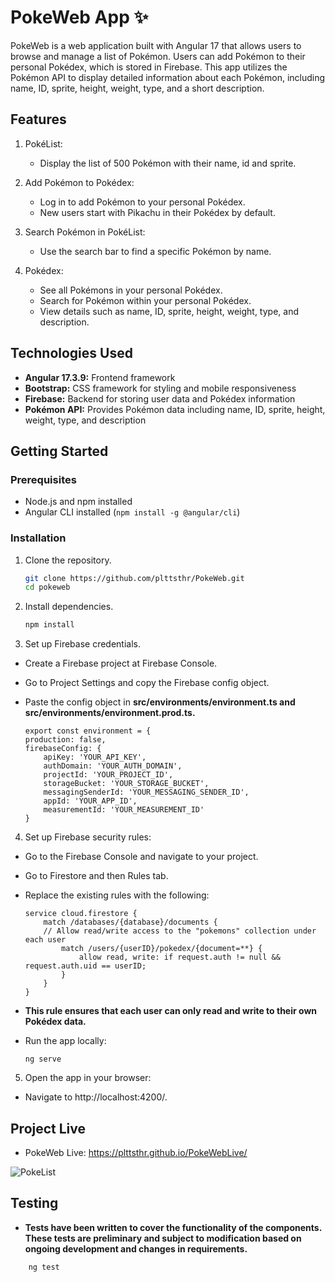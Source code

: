 # PokeWeb App ✨

PokeWeb is a web application built with Angular 17 that allows users to browse and manage a list of Pokémon. Users can add Pokémon to their personal Pokédex, which is stored in Firebase. This app utilizes the Pokémon API to display detailed information about each Pokémon, including name, ID, sprite, height, weight, type, and a short description.

## Features


1. PokéList:

    - Display the list of 500 Pokémon with their name, id and sprite.


2. Add Pokémon to Pokédex:

    - Log in to add Pokémon to your personal Pokédex.
    - New users start with Pikachu in their Pokédex by default.

3. Search Pokémon in PokéList:

    - Use the search bar to find a specific Pokémon by name.

4. Pokédex:

    - See all Pokémons in your personal Pokédex.
    - Search for Pokémon within your personal Pokédex.
    - View details such as name, ID, sprite, height, weight, type, and description. 

## Technologies Used

- **Angular 17.3.9:** Frontend framework
- **Bootstrap:** CSS framework for styling and mobile responsiveness
- **Firebase:** Backend for storing user data and Pokédex information
- **Pokémon API:** Provides Pokémon data including name, ID, sprite, height, weight, type, and description

## Getting Started

### Prerequisites

- Node.js and npm installed
- Angular CLI installed (`npm install -g @angular/cli`)

### Installation

1. Clone the repository.
   ```bash
   git clone https://github.com/plttsthr/PokeWeb.git
   cd pokeweb
   

2. Install dependencies.
   ```bash
   npm install

3. Set up Firebase credentials.

- Create a Firebase project at Firebase Console.
- Go to Project Settings and copy the Firebase config object.
- Paste the config object in **src/environments/environment.ts and src/environments/environment.prod.ts.**

    ```
    export const environment = {
    production: false,
    firebaseConfig: {
        apiKey: 'YOUR_API_KEY',
        authDomain: 'YOUR_AUTH_DOMAIN',
        projectId: 'YOUR_PROJECT_ID',
        storageBucket: 'YOUR_STORAGE_BUCKET',
        messagingSenderId: 'YOUR_MESSAGING_SENDER_ID',
        appId: 'YOUR_APP_ID',
        measurementId: 'YOUR_MEASUREMENT_ID'
    }
    
4. Set up Firebase security rules:

- Go to the Firebase Console and navigate to your project.
- Go to Firestore and then Rules tab.
- Replace the existing rules with the following:

    ```
    service cloud.firestore {
        match /databases/{database}/documents {
        // Allow read/write access to the "pokemons" collection under each user
            match /users/{userID}/pokedex/{document=**} {
                allow read, write: if request.auth != null && request.auth.uid == userID;
            }
        }
    }

- **This rule ensures that each user can only read and write to their own Pokédex data.** 

- Run the app locally:

    ```
    ng serve

5. Open the app in your browser:

- Navigate to http://localhost:4200/.


## Project Live

- PokeWeb Live: https://plttsthr.github.io/PokeWebLive/

![PokeList](images/pokelist.png)

## Testing

- **Tests have been written to cover the functionality of the components. These tests are preliminary and subject to modification based on ongoing development and changes in requirements.**

```
    ng test


 

